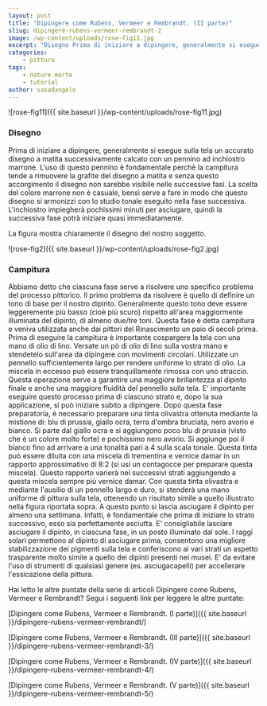 ```yaml
---
layout: post
title: "Dipingere come Rubens, Vermeer e Rembrandt. (II parte)"
sliug: dipingere-rubens-vermeer-rembrandt-2
image: /wp-content/uploads/rose-fig11.jpg
excerpt: "Disegno Prima di iniziare a dipingere, generalmente si esegue sulla tela un accurato disegno a matita successivamente calcato con un pennino ad inchiostro"
categories:
    - pittura
tags:
    - nature morte
    - tutorial
author: sasadangelo
---
```


![rose-fig11]({{ site.baseurl }}/wp-content/uploads/rose-fig11.jpg)

### Disegno

Prima di iniziare a dipingere, generalmente si esegue sulla tela un accurato disegno a matita successivamente calcato con un pennino ad inchiostro marrone. L'uso di questo pennino è fondamentale perchè la campitura tende a rimuovere la grafite del disegno a matita e senza questo accorgimento il disegno non sarebbe visibile nelle successive fasi. La scelta del colore marrone non è casuale, bensì serve a fare in modo che questo disegno si armonizzi con lo studio tonale eseguito nella fase successiva. L'inchiostro impiegherà pochissimi minuti per asciugare, quindi la successiva fase potrà iniziare quasi immediatamente.

La figura mostra chiaramente il disegno del nostro soggetto.

![rose-fig2]({{ site.baseurl }}/wp-content/uploads/rose-fig2.jpg)

### Campitura

Abbiamo detto che ciascuna fase serve a risolvere uno specifico problema del processo pittorico. Il primo problema da risolvere è quello di definire un tono di base per il nostro dipinto. Generalmente questo tono deve essere leggeremente più basso (cioè più scuro) rispetto all'area maggiormente illuminata del dipinto, di almeno due/tre toni. Questa fase è detta campitura e veniva utilizzata anche dai pittori del Rinascimento un paio di secoli prima. Prima di eseguire la campitura è importante cospargere la tela con una mano di olio di lino. Versate un pò di olio di lino sulla vostra mano e stendetelo sull'area da dipingere con movimenti circolari. Utilizzate un pennello sufficientemente largo per rendere uniforme lo strato di olio. La miscela in eccesso può essere tranquillamente rimossa con uno straccio. Questa operazione serve a garantire una maggiore brillantezza al dipinto finale e anche una maggiore fluidità del pennello sulla tela. E' importante eseguire questo processo prima di ciascuno strato e, dopo la sua applicazione, si può iniziare subito a dipingere. Dopo questa fase preparatoria, è necessario preparare una tinta olivastra ottenuta mediante la mistione di: blu di prussia, giallo ocra, terra d'ombra bruciata, nero avorio e bianco. Si parte dal giallo ocra e si aggiungono poco blu di prussia (visto che è un colore molto forte) e pochissimo nero avorio. Si aggiunge poi il bianco fino ad arrivare a una tonalità pari a 4 sulla scala tonale. Questa tinta può essere diluita con una miscela di trementina e vernice damar in un rapporto approssimativo di 8:2 (si usi un contagocce per preparare questa miscela). Questo rapporto varierà nei successivi strati aggiungendo a questa miscela sempre più vernice damar. Con questa tinta olivastra e mediante l'ausilio di un pennello largo e duro, si stenderà una mano uniforme di pittura sulla tela, ottenendo un risultato simile a quello illustrato nella figura riportata sopra. A questo punto si lascia asciugare il dipinto per almeno una settimana. Infatti, è fondamentale che prima di iniziare lo strato successivo, esso sia perfettamente asciutta. E' consigliabile lasciare asciugare il dipinto, in ciascuna fase, in un posto illuminato dal sole. I raggi solari permettono al dipinto di asciugare prima, consentono una migliore stabilizzazione dei pigmenti sulla tela e conferiscono ai vari strati un aspetto trasparente molto simile a quello dei dipinti presenti nei musei. E' da evitare l'uso di strumenti di qualsiasi genere (es. asciugacapelli) per accellerare l'essicazione della pittura.

Hai letto le altre puntate della serie di articoli Dipingere come Rubens, Vermeer e Rembrandt? Segui i seguenti link per leggere le altre puntate:

[Dipingere come Rubens, Vermeer e Rembrandt. (I parte)]({{ site.baseurl }}/dipingere-rubens-vermeer-rembrandt/)

[Dipingere come Rubens, Vermeer e Rembrandt. (III parte)]({{ site.baseurl }}/dipingere-rubens-vermeer-rembrandt-3/)

[Dipingere come Rubens, Vermeer e Rembrandt. (IV parte)]({{ site.baseurl }}/dipingere-rubens-vermeer-rembrandt-4/)

[Dipingere come Rubens, Vermeer e Rembrandt. (V parte)]({{ site.baseurl }}/dipingere-rubens-vermeer-rembrandt-5/)
